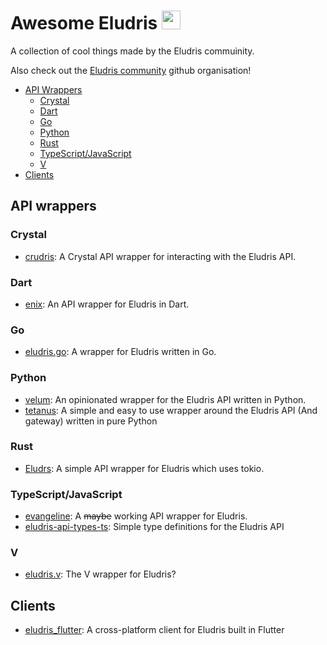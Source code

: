 # Awesome Eludris <img width="30em" src="https://cdn.discordapp.com/emojis/993856539674812486.webp?size=96&quality=lossless" />

A collection of cool things made by the Eludris commuinity.

Also check out the [Eludris community](https://github.com/eludris-community) github organisation!

- [API Wrappers](#api-wrappers)
  - [Crystal](#crystal)
  - [Dart](#dart)
  - [Go](#go)
  - [Python](#python)
  - [Rust](#rust)
  - [TypeScript/JavaScript](#typescriptjavascript)
  - [V](#v)
- [Clients](#clients)

## API wrappers

### Crystal

- [crudris](https://github.com/eludris-community/crudris): A Crystal API wrapper for interacting with the Eludris API.

### Dart

- [enix](https://github.com/eludris-community/enix): An API wrapper for Eludris in Dart.

### Go

- [eludris.go](https://github.com/eludris-community/eludris.go): A wrapper for Eludris written in Go.

### Python

- [velum](https://github.com/eludris-community/velum): An opinionated wrapper for the Eludris API written in Python.
- [tetanus](https://github.com/SawshaDev/tetanus): A simple and easy to use wrapper around the Eludris API (And gateway) written in pure Python

### Rust

- [Eludrs](https://github.com/eludris-community/eludrs): A simple API wrapper for Eludris which uses tokio.

### TypeScript/JavaScript

- [evangeline](https://github.com/eludris-community/evangeline): A ~~maybe~~ working API wrapper for Eludris.
- [eludris-api-types-ts](https://github.com/eludris-community/eludris-api-types-ts): Simple type definitions for the Eludris API

### V

- [eludris.v](https://github.com/eludris-community/eludris.v): The V wrapper for Eludris?

## Clients

- [eludris_flutter](https://github.com/eludris-community/eludris_flutter): A cross-platform client for Eludris built in Flutter
